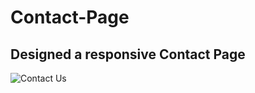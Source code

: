 # Contact-Page
## Designed a responsive Contact Page
![Contact Us](https://user-images.githubusercontent.com/41445611/99179472-1e078200-2744-11eb-8a3c-a038511c5b38.png)
